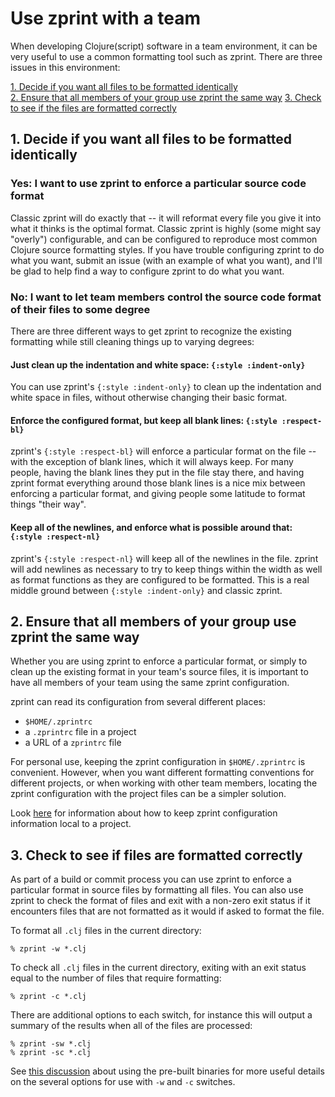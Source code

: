 # Use zprint with a team

When developing Clojure(script) software in a team environment, it can be
very useful to use a common formatting tool such as zprint.  There are
three issues in this environment:

[1. Decide if you want all files to be formatted identically](#1-decide-if-you-want-all-files-to-be-formatted-identically)  
[2. Ensure that all members of your group use zprint the same way](#2-ensure-that-all-members-of-your-group-use-zprint-the-same-way)
[3. Check to see if the files are formatted correctly](#3-check-to-see-if-files-are-formatted-correctly)


## 1. Decide if you want all files to be formatted identically

### Yes: I want to use zprint to enforce a particular source code format

Classic zprint will do exactly that -- it will reformat
every file you give it into what it thinks is the optimal format.
Classic zprint is highly (some might say "overly") configurable, and
can be configured to reproduce most common Clojure source formatting
styles.  If you have trouble configuring zprint to do what you want,
submit an issue (with an example of what you want), and I'll be glad
to help find a way to configure zprint to do what you want.

### No: I want to let team members control the source code format of their files to some degree

There are three different ways to get zprint to recognize the existing
formatting while still cleaning things up to varying degrees:

#### Just clean up the indentation and white space: `{:style :indent-only}`

You can use zprint's `{:style :indent-only}` to clean up
the indentation and white space in files, without otherwise changing their
basic format.

#### Enforce the configured format, but keep all blank lines: `{:style :respect-bl}`

zprint's `{:style :respect-bl}` will enforce a particular
format on the file -- with the exception of blank lines, which it will
always keep.  For many people, having the blank lines they put in the file
stay there, and having zprint format everything around those blank lines
is a nice mix between enforcing a particular format, and giving people
some latitude to format things "their way".

#### Keep all of the newlines, and enforce what is possible around that: `{:style :respect-nl}`

zprint's `{:style :respect-nl}` will keep all
of the newlines in the file.  zprint will add newlines as necessary
to try to keep things within the width as well as format functions 
as they are configured to be formatted.  This is a real middle ground
between `{:style :indent-only}` and classic zprint.

## 2. Ensure that all members of your group use zprint the same way

Whether you are using zprint to enforce a particular format, or simply
to clean up the existing format in your team's source files, it is important
to have all members of your team using the same zprint configuration.

zprint can read its configuration from several different places:

  * `$HOME/.zprintrc`
  * a `.zprintrc` file in a project
  * a URL of a `zprintrc` file

For personal use, keeping the zprint configuration in `$HOME/.zprintrc`
is convenient.  However, when you want different formatting conventions
for different projects, or when working with other team members,
locating the zprint configuration with the project files can be a
simpler solution.

Look [here](project.md) for information about how to keep zprint
configuration information local to a project.

## 3. Check to see if files are formatted correctly

As part of a build or commit process you can use zprint to enforce a particular
format in source files by formatting all files.  You can also use zprint
to check the format of files and exit with a non-zero exit status if it
encounters files that are not formatted as it would if asked to format the
file. 

To format all `.clj` files in the current directory:
```
% zprint -w *.clj
```
To check all `.clj` files in the current directory, exiting with an exit
status equal to the number of files that require formatting:
```
% zprint -c *.clj
```

There are additional options to each switch, for instance this will
output a summary of the results when all of the files are processed:
```
% zprint -sw *.clj
% zprint -sc *.clj
```
See [this discussion](files.md) about using the pre-built binaries for 
more useful details on the several options for use with `-w` and `-c` 
switches.



